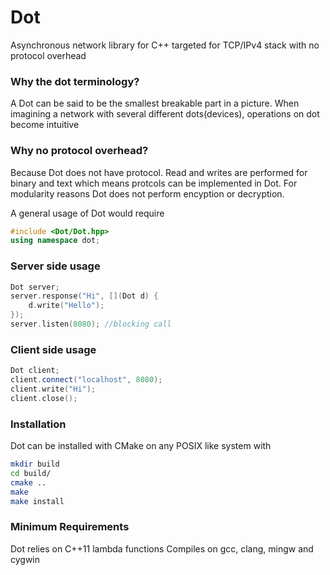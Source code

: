 # Dot
Asynchronous network library for C++ targeted for TCP/IPv4 stack with no protocol overhead

### Why the dot terminology?
A Dot can be said to be the smallest breakable part in a picture. When imagining a network with several different dots(devices), operations on dot become intuitive

### Why no protocol overhead?
Because Dot does not have protocol. Read and writes are performed for binary and text which means protcols can be implemented in Dot. For modularity reasons Dot does not perform encyption or decryption.


A general usage of Dot would require
```cpp
#include <Dot/Dot.hpp>
using namespace dot;
```

### Server side usage
```cpp
Dot server;
server.response("Hi", [](Dot d) {
    d.write("Hello");
});
server.listen(8080); //blocking call
```

### Client side usage
```cpp
Dot client;
client.connect("localhost", 8080);
client.write("Hi");
client.close();
```

### Installation
Dot can be installed with CMake on any POSIX like system with
```sh
mkdir build
cd build/
cmake ..
make
make install
```

### Minimum Requirements
Dot relies on C++11 lambda functions
Compiles on gcc, clang, mingw and cygwin